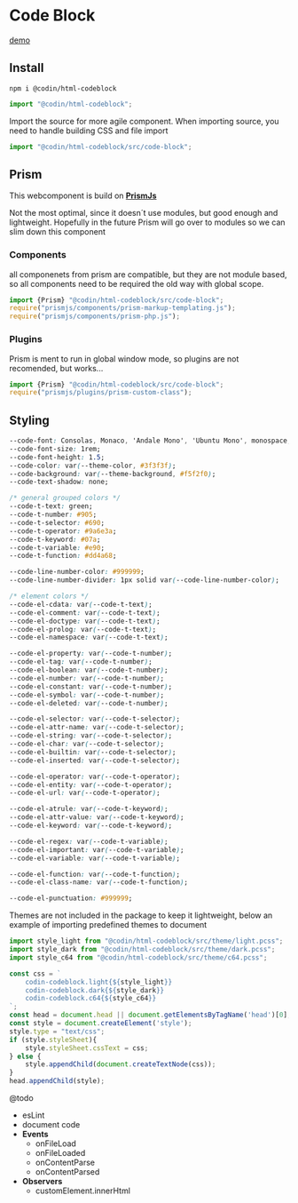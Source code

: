 # Code Block
[demo](https://odinr.github.io/CustomElement-CodeBlock/)

## Install
```
npm i @codin/html-codeblock
```

```javascript
import "@codin/html-codeblock";
```

Import the source for more agile component.
When importing source, you need to handle building CSS and file import

```javascript
import "@codin/html-codeblock/src/code-block";
```
## Prism
This webcomponent is build on **[PrismJs](http://prismjs.com/)**

Not the most optimal, since it doesn´t use modules, but good enough and lightweight. Hopefully in the future Prism will go over to modules so we can slim down this component
### Components

all componenets from prism are compatible, but they are not module based, so all components need to be required the old way with global scope.

```javascript
import {Prism} "@codin/html-codeblock/src/code-block";
require("prismjs/components/prism-markup-templating.js");
require("prismjs/components/prism-php.js");
```

### Plugins
Prism is ment to run in global window mode, so plugins are not recomended, but works...
```javascript
import {Prism} "@codin/html-codeblock/src/code-block";
require("prismjs/plugins/prism-custom-class");
```

## Styling

```css
--code-font: Consolas, Monaco, 'Andale Mono', 'Ubuntu Mono', monospace;
--code-font-size: 1rem;
--code-font-height: 1.5;
--code-color: var(--theme-color, #3f3f3f);
--code-background: var(--theme-background, #f5f2f0);
--code-text-shadow: none;

/* general grouped colors */
--code-t-text: green;
--code-t-number: #905;
--code-t-selector: #690;
--code-t-operator: #9a6e3a;
--code-t-keyword: #07a;
--code-t-variable: #e90;
--code-t-function: #dd4a68;

--code-line-number-color: #999999;
--code-line-number-divider: 1px solid var(--code-line-number-color);

/* element colors */
--code-el-cdata: var(--code-t-text);
--code-el-comment: var(--code-t-text);
--code-el-doctype: var(--code-t-text);
--code-el-prolog: var(--code-t-text);
--code-el-namespace: var(--code-t-text);

--code-el-property: var(--code-t-number);
--code-el-tag: var(--code-t-number);
--code-el-boolean: var(--code-t-number);
--code-el-number: var(--code-t-number);
--code-el-constant: var(--code-t-number);
--code-el-symbol: var(--code-t-number);
--code-el-deleted: var(--code-t-number);

--code-el-selector: var(--code-t-selector);
--code-el-attr-name: var(--code-t-selector);
--code-el-string: var(--code-t-selector);
--code-el-char: var(--code-t-selector);
--code-el-builtin: var(--code-t-selector);
--code-el-inserted: var(--code-t-selector);

--code-el-operator: var(--code-t-operator);
--code-el-entity: var(--code-t-operator);
--code-el-url: var(--code-t-operator);

--code-el-atrule: var(--code-t-keyword);
--code-el-attr-value: var(--code-t-keyword);
--code-el-keyword: var(--code-t-keyword);

--code-el-regex: var(--code-t-variable);
--code-el-important: var(--code-t-variable);
--code-el-variable: var(--code-t-variable);

--code-el-function: var(--code-t-function);
--code-el-class-name: var(--code-t-function);

--code-el-punctuation: #999999;
```

Themes are not included in the package to keep it lightweight, below an example of importing predefined themes to document
```javascript
import style_light from "@codin/html-codeblock/src/theme/light.pcss";
import style_dark from "@codin/html-codeblock/src/theme/dark.pcss";
import style_c64 from "@codin/html-codeblock/src/theme/c64.pcss";

const css = `
    codin-codeblock.light{${style_light}}
    codin-codeblock.dark{${style_dark}}
    codin-codeblock.c64{${style_c64}}
`;
const head = document.head || document.getElementsByTagName('head')[0];
const style = document.createElement('style');
style.type = "text/css";
if (style.styleSheet){
    style.styleSheet.cssText = css;
} else {
    style.appendChild(document.createTextNode(css));
}
head.appendChild(style);
```

@todo
-  esLint
-  document code
- **Events**
    - onFileLoad
    - onFileLoaded
    - onContentParse
    - onContentParsed
- **Observers**
    - customElement.innerHtml
